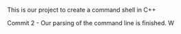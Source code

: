 This is our project to create a command shell in C++


Commit 2 - Our parsing of the command line is finished. W